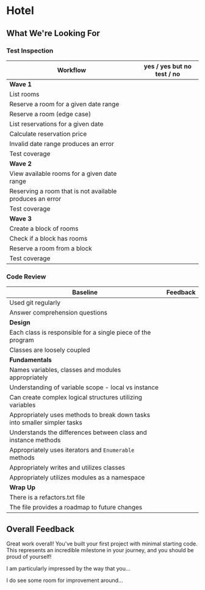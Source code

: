 # Hotel
## What We're Looking For

<!-- Reviewer Instructions:  Note that canned positive feedback is included at the bottom - adjust this as appropriate to the submission. -->

### Test Inspection 

<!-- Reviewer Instructions: You should look through their tests to see if they are covering each of these cases. If they are not, check the functionality in pry or irb. If they have a good test: yes. If there is no test but it works in irb: yes but no test. If the test is failing, or the functionality doesn't work: no -->

Workflow | yes / yes but no test / no
---     | ---
**Wave 1** |
List rooms | 
Reserve a room for a given date range | 
Reserve a room (edge case) |
List reservations for a given date | 
Calculate reservation price | 
Invalid date range produces an error | 
Test coverage | 
**Wave 2** |
View available rooms for a given date range | 
Reserving a room that is not available produces an error | 
Test coverage | 
**Wave 3** |
Create a block of rooms | 
Check if a block has rooms | 
Reserve a room from a block | 
Test coverage | 

### Code Review

**Baseline** | Feedback
--- | ---
Used git regularly	| 
Answer comprehension questions	| 
**Design** |
Each class is responsible for a single piece of the program | 
Classes are loosely coupled |
**Fundamentals** | 
Names variables, classes and modules appropriately | 
Understanding of variable scope - local vs instance | 
Can create complex logical structures utilizing variables | 
Appropriately uses methods to break down tasks into smaller simpler tasks | 
Understands the differences between class and instance methods | 
Appropriately uses iterators and `Enumerable` methods | 
Appropriately writes and utilizes classes | 
Appropriately utilizes modules as a namespace |  
**Wrap Up** |
There is a refactors.txt file | 
The file provides a roadmap to future changes | 

## Overall Feedback

Great work overall! You've built your first project with minimal starting code. This represents an incredible milestone in your journey, and you should be proud of yourself! 

I am particularly impressed by the way that you...

I do see some room for improvement around...